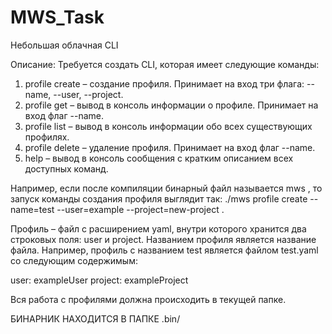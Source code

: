 # MWS_Task
Небольшая облачная CLI

Описание:
Требуется создать CLI, которая имеет следующие команды:

1) profile create – создание профиля. Принимает на вход три флага: --name, --user, --project.
2) profile get – вывод в консоль информации о профиле. Принимает на вход флаг --name.
3) profile list – вывод в консоль информации обо всех существующих профилях.
4) profile delete – удаление профиля. Принимает на вход 
флаг --name.
5) help – вывод в консоль сообщения с кратким описанием всех доступных команд.

Например, если после компиляции бинарный файл называется mws , то запуск команды создания профиля выглядит так: ./mws profile create --name=test --user=example --project=new-project .

Профиль – файл с расширением yaml, внутри которого хранится два строковых поля: user и project. Названием профиля является название файла. Например, профиль с названием test является файлом test.yaml со следующим содержимым:

user: exampleUser
project: exampleProject

Вся работа с профилями должна происходить в текущей папке. 


БИНАРНИК НАХОДИТСЯ В ПАПКЕ .bin/
